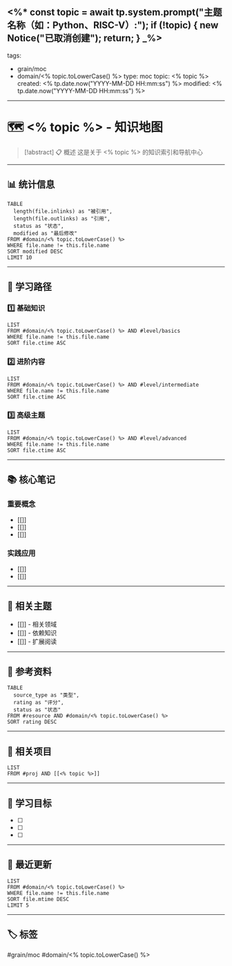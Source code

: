 ## <%* const topic = await tp.system.prompt("主题名称（如：Python、RISC-V）:"); if (!topic) { new Notice("已取消创建"); return; } _%>

tags:

- grain/moc
- domain/<% topic.toLowerCase() %> type: moc topic: <% topic %> created: <% tp.date.now("YYYY-MM-DD HH:mm:ss") %> modified: <% tp.date.now("YYYY-MM-DD HH:mm:ss") %>

---

# 🗺️ <% topic %> - 知识地图

> [!abstract] 📋 概述 这是关于 <% topic %> 的知识索引和导航中心

---

## 📊 统计信息

```dataview
TABLE 
  length(file.inlinks) as "被引用",
  length(file.outlinks) as "引用",
  status as "状态",
  modified as "最后修改"
FROM #domain/<% topic.toLowerCase() %>
WHERE file.name != this.file.name
SORT modified DESC
LIMIT 10
```

---

## 🎯 学习路径

### 1️⃣ 基础知识

```dataview
LIST
FROM #domain/<% topic.toLowerCase() %> AND #level/basics
WHERE file.name != this.file.name
SORT file.ctime ASC
```

### 2️⃣ 进阶内容

```dataview
LIST
FROM #domain/<% topic.toLowerCase() %> AND #level/intermediate
WHERE file.name != this.file.name
SORT file.ctime ASC
```

### 3️⃣ 高级主题

```dataview
LIST
FROM #domain/<% topic.toLowerCase() %> AND #level/advanced
WHERE file.name != this.file.name
SORT file.ctime ASC
```

---

## 📚 核心笔记

### 重要概念

- [[]]
- [[]]
- [[]]

### 实践应用

- [[]]
- [[]]

---

## 🔗 相关主题

- [[]] - 相关领域
- [[]] - 依赖知识
- [[]] - 扩展阅读

---

## 📖 参考资料

```dataview
TABLE 
  source_type as "类型",
  rating as "评分",
  status as "状态"
FROM #resource AND #domain/<% topic.toLowerCase() %>
SORT rating DESC
```

---

## 🚀 相关项目

```dataview
LIST
FROM #proj AND [[<% topic %>]]
```

---

## 🎯 学习目标

- [ ]
- [ ]
- [ ]

---

## 📝 最近更新

```dataview
LIST
FROM #domain/<% topic.toLowerCase() %>
WHERE file.name != this.file.name
SORT file.mtime DESC
LIMIT 5
```

---

## 🏷️ 标签

#grain/moc #domain/<% topic.toLowerCase() %>